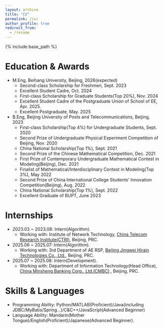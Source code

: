 ```yaml
---
layout: archive
title: "CV"
permalink: /cv/
author_profile: true
redirect_from:
  - /resume
---
```


{% include base_path %}

Education & Awards
======
* M.Eng, Beihang University, Beijing, 2026(expected)
  * Second-class Scholarship for Freshmen, Sept. 2023
  * Excellent Student Cadre, Oct. 2024
  * First-class Scholarship for Graduate Students(Top 20%), Nov. 2024
  * Excellent Student Cadre of the Postgraduate Union of School of EE, Apr. 2025.
  * Excellent Postgraduate, May. 2025
* B.Eng, Beijing University of Posts and Telecommunications, Beijing, 2023
  * First-class Scholarship(Top 4%) for Undergraduate Students, Sept. 2020
  * Second Prize of Undergraduate Physical Experiment Competition of Beijing, Nov. 2020
  * China National Scholarship(Top 1%), Sept. 2021
  * Second Prize of the Chinese Mathematical Competition, Dec. 2021
  * First Prize of Contemporary Undergraduate Mathematical Contest in Modeling(Beijing), Dec. 2021
  * Finalist of Mathematical/Interdisciplinary Contest in Modeling(Top 3%), May 2022
  * Second Prize of China International College Students' Innovation Competition(Beijing), Aug. 2022
  * China National Scholarship(Top 1%), Sept. 2022
  * Excellent Graduate of BUPT, June 2023

Internships
======
* 2023.03 ~ 2023.08: Intern(Algorithm).
  * Working with: Institute of Network Technology, [China Telecom Research Institute(CTRI)](http://www.chinatelecom.com.cn), Beijing, PRC.
* 2025.06 ~ 2025.07: Intern(Algorithm).
  * Working with: 3rd Department of AE RSP, [Beijing Jingwei Hirain Technologies Co., Ltd.](https://www.hirain.com/), Beijing, PRC.
* 2025.07 ~ 2025.08: Intern(Development).
  * Working with: Department of Information Technology(Head Office), [China Minsheng Banking Corp., Ltd.(CMBC)](https://www.cmbc.com.cn/)., Beijing, PRC.

Skills & Languages
======
* Programming Ability: Python/MATLAB(Proficient)/Java(including JDBC/MyBatis/Spring...)/C&C++/JavaScript(Advanced Beginner)
* Language Ability: Mandarin(Mother Tongue)/English(Proficient)/Japanese(Advanced Beginner).
